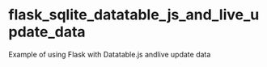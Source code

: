 # flask_sqlite_datatable_js_and_live_update_data
Example of using Flask with Datatable.js andlive update data
